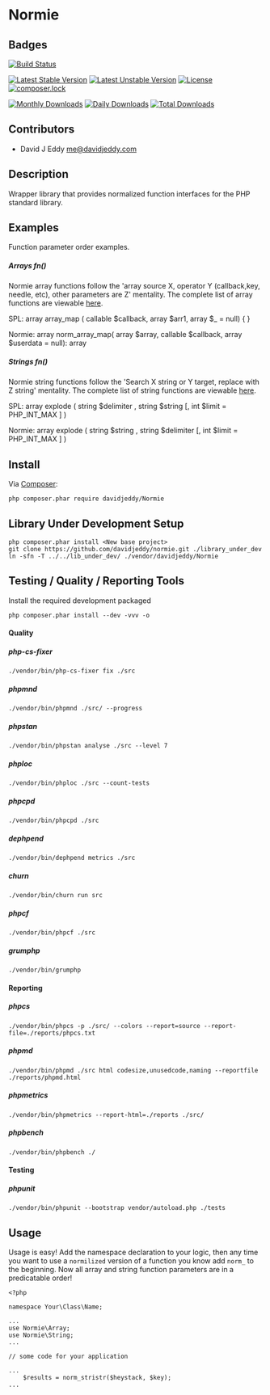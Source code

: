 # Normie

## Badges
[![Build Status](https://semaphoreci.com/api/v1/davidjeddy/normie/branches/master/shields_badge.svg)](https://semaphoreci.com/davidjeddy/normie)

[![Latest Stable Version](https://poser.pugx.org/davidjeddy/normie/v/stable?format=flat-square)](https://packagist.org/packages/davidjeddy/normie)
[![Latest Unstable Version](https://poser.pugx.org/davidjeddy/normie/v/unstable?format=flat-square)](https://packagist.org/packages/davidjeddy/normie)
[![License](https://poser.pugx.org/davidjeddy/normie/license?format=flat-square)](https://packagist.org/packages/davidjeddy/normie)
[![composer.lock](https://poser.pugx.org/davidjeddy/normie/composerlock?format=flat-square)](https://packagist.org/packages/davidjeddy/normie)

[![Monthly Downloads](https://poser.pugx.org/davidjeddy/normie/d/monthly?format=flat-square)](https://packagist.org/packages/davidjeddy/normie)
[![Daily Downloads](https://poser.pugx.org/davidjeddy/normie/d/daily?format=flat-square)](https://packagist.org/packages/davidjeddy/normie)
[![Total Downloads](https://poser.pugx.org/davidjeddy/normie/downloads?format=flat-square)](https://packagist.org/packages/davidjeddy/normie)

## Contributors
 - David J Eddy <me@davidjeddy.com>
 
## Description
Wrapper library that provides normalized function interfaces for the PHP standard library.

## Examples
Function parameter order examples.

##### Arrays fn()

Normie array functions follow the 'array source X, operator Y (callback,key, needle, etc), other parameters are Z' mentality. The complete list of array functions are viewable [here](./src/Atrings.php).

SPL:    array array_map     ( callable $callback, array $arr1, array $_ = null) { }

Normie: array norm_array_map( array $array, callable $callback, array $userdata = null): array

##### Strings fn()

Normie string functions follow the 'Search X string or Y target, replace with Z string' mentality. The complete list of  string functions are viewable [here](./src/Strings.php).

SPL:    array explode ( string $delimiter , string $string [, int $limit = PHP_INT_MAX ] )

Normie: array explode ( string $string , string $delimiter [, int $limit = PHP_INT_MAX ] )


## Install

Via [Composer](https://getcomposer.org):

    php composer.phar require davidjeddy/Normie
    
## Library Under Development Setup

    php composer.phar install <New base project>
    git clone https://github.com/davidjeddy/normie.git ./library_under_dev
    ln -sfn -T ../../lib_under_dev/ ./vendor/davidjeddy/Normie

## Testing / Quality / Reporting Tools


Install the required development packaged

    php composer.phar install --dev -vvv -o
    
#### Quality

##### php-cs-fixer

    ./vendor/bin/php-cs-fixer fix ./src

##### phpmnd

    ./vendor/bin/phpmnd ./src/ --progress

##### phpstan

    ./vendor/bin/phpstan analyse ./src --level 7

##### phploc

    ./vendor/bin/phploc ./src --count-tests

##### phpcpd
    
    ./vendor/bin/phpcpd ./src

##### dephpend

    ./vendor/bin/dephpend metrics ./src

##### churn

    ./vendor/bin/churn run src

##### phpcf

    ./vendor/bin/phpcf ./src

##### grumphp

    ./vendor/bin/grumphp
    
#### Reporting

##### phpcs

    ./vendor/bin/phpcs -p ./src/ --colors --report=source --report-file=./reports/phpcs.txt

##### phpmd

    ./vendor/bin/phpmd ./src html codesize,unusedcode,naming --reportfile ./reports/phpmd.html

##### phpmetrics

    ./vendor/bin/phpmetrics --report-html=./reports ./src/

##### phpbench

    ./vendor/bin/phpbench ./
    
#### Testing

##### phpunit

    ./vendor/bin/phpunit --bootstrap vendor/autoload.php ./tests

## Usage
Usage is easy! Add the namespace declaration to your logic, then any time you want to use a `normilized` version of a function you know add `norm_` to the beginning. Now all array and string function parameters are in a predicatable order!

    <?php
    
    namespace Your\Class\Name;
    
    ...
    use Normie\Array;
    use Normie\String;
    ...
    
    // some code for your application
    
    ...
        $results = norm_stristr($heystack, $key);
    ...
